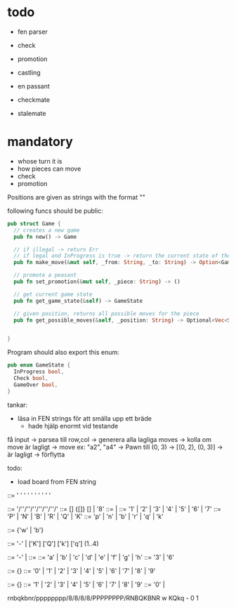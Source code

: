 # todo

- fen parser

- check
- promotion

- castling
- en passant
- checkmate
- stalemate

# mandatory

- whose turn it is
- how pieces can move
- check
- promotion

Positions are given as strings with the format "<file><rank>"

following funcs should be public:

```rs
pub struct Game {
  // creates a new game
  pub fn new() -> Game

  // if illegal -> return Err
  // if legal and InProgress is true -> return the current state of the game
  pub fn make_move(&mut self, _from: String, _to: String) -> Option<GameState>

  // promote a peasant
  pub fn set_promotion(&mut self, _piece: String) -> ()

  // get current game state
  pub fn get_game_state(&self) -> GameState

  // given position, returns all possible moves for the piece
  pub fn get_possible_moves(&self, _position: String) -> Optional<Vec<String>>


}
```

Program should also export this enum:

```rs
pub enum GameState {
  InProgress bool,
  Check bool,
  GameOver bool,
}
```

tankar:

- läsa in FEN strings för att smälla upp ett bräde
  - hade hjälp enormt vid testande

få input -> parsea till row,col -> generera alla lagliga moves
-> kolla om move är lagligt -> move
ex:
"a2", "a4" -> Pawn till (0, 3) -> [(0, 2), (0, 3)] -> är lagligt
-> förflytta

todo:

- load board from FEN string

<FEN> ::= <Piece Placement>
' ' <Side to move>
' ' <Castling ability>
' ' <En passant target square>
' ' <Halfmove clock>
' ' <Fullmove counter>

<Piece Placement> ::= <rank8>'/'<rank7>'/'<rank6>'/'<rank5>'/'<rank4>'/'<rank3>'/'<rank2>'/'<rank1>
<ranki> ::= [<digit17>]<piece> {[<digit17>]<piece>} [<digit17>] | '8'
<piece> ::= <white Piece> | <black Piece>
<digit17> ::= '1' | '2' | '3' | '4' | '5' | '6' | '7'
<white Piece> ::= 'P' | 'N' | 'B' | 'R' | 'Q' | 'K'
<black Piece> ::= 'p' | 'n' | 'b' | 'r' | 'q' | 'k'

<Side to move> ::= {'w' | 'b'}

<Castling ability> ::= '-' | ['K'] ['Q'] ['k'] ['q'] (1..4)

<En passant target square> ::= '-' | <epsquare>
<epsquare> ::= <fileLetter> <eprank>
<fileLetter> ::= 'a' | 'b' | 'c' | 'd' | 'e' | 'f' | 'g' | 'h'
<eprank> ::= '3' | '6'

<Halfmove Clock> ::= <digit> {<digit>}
<digit> ::= '0' | '1' | '2' | '3' | '4' | '5' | '6' | '7' | '8' | '9'

<Fullmove counter> ::= <digit19> {<digit>}
<digit19> ::= '1' | '2' | '3' | '4' | '5' | '6' | '7' | '8' | '9'
<digit> ::= '0' | <digit19>

rnbqkbnr/pppppppp/8/8/8/8/PPPPPPPP/RNBQKBNR w KQkq - 0 1

